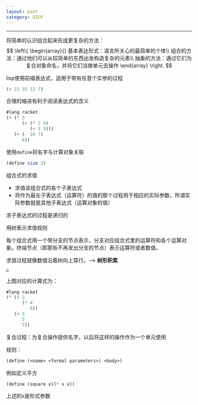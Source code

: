 ```yaml
---
layout: post 
category: SICP 
---
```


---

将简单的认识组合起来形成更复杂的方法：
$$
\left\{
	\begin{array}{}
		基本表达形式：语言所关心的最简单的个体\\
		组合的方法：通过他们可以从较简单的东西出发构造复杂的元素\\
		抽象的方法：通过它们为复合对象命名，并将它们当做单元去操作
    \end{array}
\right.
$$


lisp使用前缀表达式，适用于带有任意个实参的过程

```scheme
(+ 21 35 12 7)
```

合理的缩进有利于阅读表达式的含义

```scheme
#lang racket
(+ (* 3
      (+ (* 2 4)
         (+ 3 5)))
   (+ (- 10 7)
      6))
```

使用`define`将名字与计算对象关联

```scheme
(define size 2)
```

组合式的求值

- 求值该组合式的各个子表达式
- 将作为最左子表达式（运算符）的值的那个过程用于相应的实际参数，所谓实际参数就是其他子表达式（运算对象的值）

求子表达式的过程是递归的

用树表示求值规则

每个组合式用一个带分支的节点表示，分支对应组合式里的运算符和各个运算对象。终端节点（即那些不再发出分支的节点）表示运算符或者数值。

求值过程就像数值沿着树向上穿行。--> **树形积累**

<img src="../../www/assets/pic/tmp-1.png" style="zoom: 50%;" />

上图对应的计算式为：

```scheme
#lang racket
(* (+ 2
      (* 4
         6))
   (+ 3
      5
      7))
```

复合过程：为复合操作提供名字，以后将这样的操作作为一个单元使用

规则：

```scheme
(define (<name> <formal parameters>) <body>)
```

例如定义平方

```scheme
(define (square x)(* x x))
```

上述的x是形式参数

